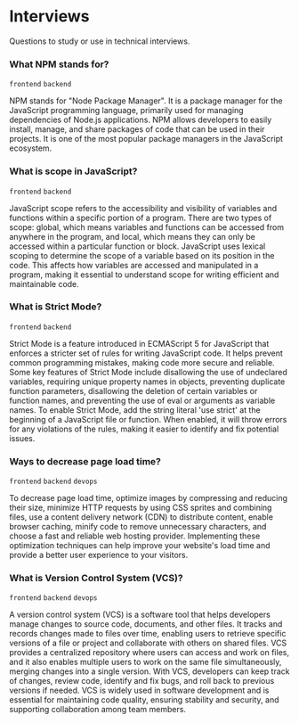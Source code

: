 # Interviews
Questions to study or use in technical interviews.

### What NPM stands for? 
`frontend` `backend`

NPM stands for "Node Package Manager". It is a package manager for the JavaScript programming language, primarily used for managing dependencies of Node.js applications. NPM allows developers to easily install, manage, and share packages of code that can be used in their projects. It is one of the most popular package managers in the JavaScript ecosystem.

### What is scope in JavaScript? 
`frontend` `backend`

JavaScript scope refers to the accessibility and visibility of variables and functions within a specific portion of a program. There are two types of scope: global, which means variables and functions can be accessed from anywhere in the program, and local, which means they can only be accessed within a particular function or block. JavaScript uses lexical scoping to determine the scope of a variable based on its position in the code. This affects how variables are accessed and manipulated in a program, making it essential to understand scope for writing efficient and maintainable code.

### What is Strict Mode?
`frontend` `backend`

Strict Mode is a feature introduced in ECMAScript 5 for JavaScript that enforces a stricter set of rules for writing JavaScript code. It helps prevent common programming mistakes, making code more secure and reliable. Some key features of Strict Mode include disallowing the use of undeclared variables, requiring unique property names in objects, preventing duplicate function parameters, disallowing the deletion of certain variables or function names, and preventing the use of eval or arguments as variable names. To enable Strict Mode, add the string literal 'use strict' at the beginning of a JavaScript file or function. When enabled, it will throw errors for any violations of the rules, making it easier to identify and fix potential issues.

### Ways to decrease page load time?
`frontend` `backend` `devops`

To decrease page load time, optimize images by compressing and reducing their size, minimize HTTP requests by using CSS sprites and combining files, use a content delivery network (CDN) to distribute content, enable browser caching, minify code to remove unnecessary characters, and choose a fast and reliable web hosting provider. Implementing these optimization techniques can help improve your website's load time and provide a better user experience to your visitors.

### What is Version Control System (VCS)?
`frontend` `backend` `devops`

A version control system (VCS) is a software tool that helps developers manage changes to source code, documents, and other files. It tracks and records changes made to files over time, enabling users to retrieve specific versions of a file or project and collaborate with others on shared files. VCS provides a centralized repository where users can access and work on files, and it also enables multiple users to work on the same file simultaneously, merging changes into a single version. With VCS, developers can keep track of changes, review code, identify and fix bugs, and roll back to previous versions if needed. VCS is widely used in software development and is essential for maintaining code quality, ensuring stability and security, and supporting collaboration among team members.
